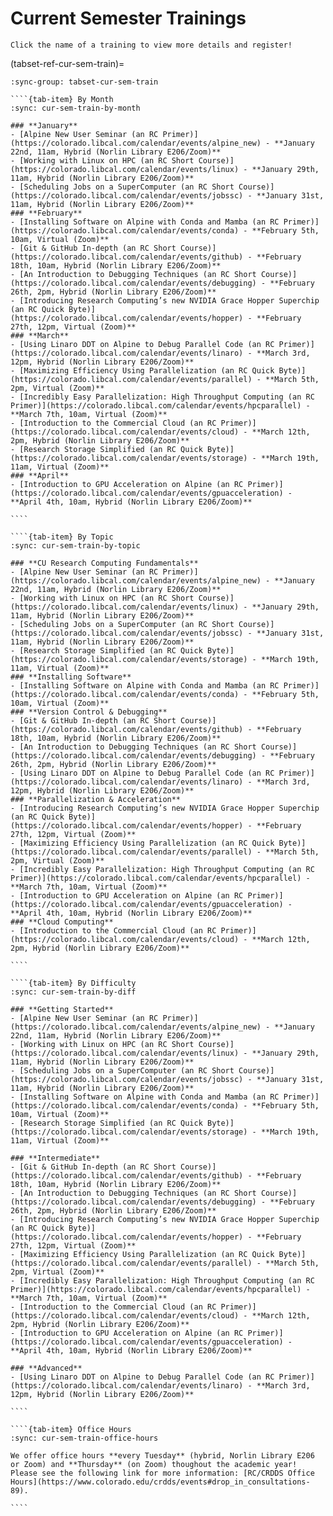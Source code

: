 # Current Semester Trainings

```{tip}
Click the name of a training to view more details and register!
```

(tabset-ref-cur-sem-train)=
`````{tab-set}
:sync-group: tabset-cur-sem-train

````{tab-item} By Month
:sync: cur-sem-train-by-month

### **January**
- [Alpine New User Seminar (an RC Primer)](https://colorado.libcal.com/calendar/events/alpine_new) - **January 22nd, 11am, Hybrid (Norlin Library E206/Zoom)**
- [Working with Linux on HPC (an RC Short Course)](https://colorado.libcal.com/calendar/events/linux) - **January 29th, 11am, Hybrid (Norlin Library E206/Zoom)**
- [Scheduling Jobs on a SuperComputer (an RC Short Course)](https://colorado.libcal.com/calendar/events/jobssc) - **January 31st, 11am, Hybrid (Norlin Library E206/Zoom)**
### **February**
- [Installing Software on Alpine with Conda and Mamba (an RC Primer)](https://colorado.libcal.com/calendar/events/conda) - **February 5th, 10am, Virtual (Zoom)**
- [Git & GitHub In-depth (an RC Short Course)](https://colorado.libcal.com/calendar/events/github) - **February 18th, 10am, Hybrid (Norlin Library E206/Zoom)**
- [An Introduction to Debugging Techniques (an RC Short Course)](https://colorado.libcal.com/calendar/events/debugging) - **February 26th, 2pm, Hybrid (Norlin Library E206/Zoom)**
- [Introducing Research Computing’s new NVIDIA Grace Hopper Superchip (an RC Quick Byte)](https://colorado.libcal.com/calendar/events/hopper) - **February 27th, 12pm, Virtual (Zoom)**
### **March**
- [Using Linaro DDT on Alpine to Debug Parallel Code (an RC Primer)](https://colorado.libcal.com/calendar/events/linaro) - **March 3rd, 12pm, Hybrid (Norlin Library E206/Zoom)**
- [Maximizing Efficiency Using Parallelization (an RC Quick Byte)](https://colorado.libcal.com/calendar/events/parallel) - **March 5th, 2pm, Virtual (Zoom)**
- [Incredibly Easy Parallelization: High Throughput Computing (an RC Primer)](https://colorado.libcal.com/calendar/events/hpcparallel) - **March 7th, 10am, Virtual (Zoom)**
- [Introduction to the Commercial Cloud (an RC Primer)](https://colorado.libcal.com/calendar/events/cloud) - **March 12th, 2pm, Hybrid (Norlin Library E206/Zoom)**
- [Research Storage Simplified (an RC Quick Byte)](https://colorado.libcal.com/calendar/events/storage) - **March 19th, 11am, Virtual (Zoom)**
### **April**
- [Introduction to GPU Acceleration on Alpine (an RC Primer)](https://colorado.libcal.com/calendar/events/gpuacceleration) - **April 4th, 10am, Hybrid (Norlin Library E206/Zoom)**

````

````{tab-item} By Topic
:sync: cur-sem-train-by-topic

### **CU Research Computing Fundamentals**
- [Alpine New User Seminar (an RC Primer)](https://colorado.libcal.com/calendar/events/alpine_new) - **January 22nd, 11am, Hybrid (Norlin Library E206/Zoom)**
- [Working with Linux on HPC (an RC Short Course)](https://colorado.libcal.com/calendar/events/linux) - **January 29th, 11am, Hybrid (Norlin Library E206/Zoom)**
- [Scheduling Jobs on a SuperComputer (an RC Short Course)](https://colorado.libcal.com/calendar/events/jobssc) - **January 31st, 11am, Hybrid (Norlin Library E206/Zoom)**
- [Research Storage Simplified (an RC Quick Byte)](https://colorado.libcal.com/calendar/events/storage) - **March 19th, 11am, Virtual (Zoom)**
### **Installing Software**
- [Installing Software on Alpine with Conda and Mamba (an RC Primer)](https://colorado.libcal.com/calendar/events/conda) - **February 5th, 10am, Virtual (Zoom)**
### **Version Control & Debugging**
- [Git & GitHub In-depth (an RC Short Course)](https://colorado.libcal.com/calendar/events/github) - **February 18th, 10am, Hybrid (Norlin Library E206/Zoom)**
- [An Introduction to Debugging Techniques (an RC Short Course)](https://colorado.libcal.com/calendar/events/debugging) - **February 26th, 2pm, Hybrid (Norlin Library E206/Zoom)**
- [Using Linaro DDT on Alpine to Debug Parallel Code (an RC Primer)](https://colorado.libcal.com/calendar/events/linaro) - **March 3rd, 12pm, Hybrid (Norlin Library E206/Zoom)**
### **Parallelization & Acceleration**
- [Introducing Research Computing’s new NVIDIA Grace Hopper Superchip (an RC Quick Byte)](https://colorado.libcal.com/calendar/events/hopper) - **February 27th, 12pm, Virtual (Zoom)**
- [Maximizing Efficiency Using Parallelization (an RC Quick Byte)](https://colorado.libcal.com/calendar/events/parallel) - **March 5th, 2pm, Virtual (Zoom)**
- [Incredibly Easy Parallelization: High Throughput Computing (an RC Primer)](https://colorado.libcal.com/calendar/events/hpcparallel) - **March 7th, 10am, Virtual (Zoom)**
- [Introduction to GPU Acceleration on Alpine (an RC Primer)](https://colorado.libcal.com/calendar/events/gpuacceleration) - **April 4th, 10am, Hybrid (Norlin Library E206/Zoom)**
### **Cloud Computing**
- [Introduction to the Commercial Cloud (an RC Primer)](https://colorado.libcal.com/calendar/events/cloud) - **March 12th, 2pm, Hybrid (Norlin Library E206/Zoom)**

````

````{tab-item} By Difficulty
:sync: cur-sem-train-by-diff

### **Getting Started**
- [Alpine New User Seminar (an RC Primer)](https://colorado.libcal.com/calendar/events/alpine_new) - **January 22nd, 11am, Hybrid (Norlin Library E206/Zoom)**
- [Working with Linux on HPC (an RC Short Course)](https://colorado.libcal.com/calendar/events/linux) - **January 29th, 11am, Hybrid (Norlin Library E206/Zoom)**
- [Scheduling Jobs on a SuperComputer (an RC Short Course)](https://colorado.libcal.com/calendar/events/jobssc) - **January 31st, 11am, Hybrid (Norlin Library E206/Zoom)**
- [Installing Software on Alpine with Conda and Mamba (an RC Primer)](https://colorado.libcal.com/calendar/events/conda) - **February 5th, 10am, Virtual (Zoom)**
- [Research Storage Simplified (an RC Quick Byte)](https://colorado.libcal.com/calendar/events/storage) - **March 19th, 11am, Virtual (Zoom)**

### **Intermediate**
- [Git & GitHub In-depth (an RC Short Course)](https://colorado.libcal.com/calendar/events/github) - **February 18th, 10am, Hybrid (Norlin Library E206/Zoom)**
- [An Introduction to Debugging Techniques (an RC Short Course)](https://colorado.libcal.com/calendar/events/debugging) - **February 26th, 2pm, Hybrid (Norlin Library E206/Zoom)**
- [Introducing Research Computing’s new NVIDIA Grace Hopper Superchip (an RC Quick Byte)](https://colorado.libcal.com/calendar/events/hopper) - **February 27th, 12pm, Virtual (Zoom)**
- [Maximizing Efficiency Using Parallelization (an RC Quick Byte)](https://colorado.libcal.com/calendar/events/parallel) - **March 5th, 2pm, Virtual (Zoom)**
- [Incredibly Easy Parallelization: High Throughput Computing (an RC Primer)](https://colorado.libcal.com/calendar/events/hpcparallel) - **March 7th, 10am, Virtual (Zoom)**
- [Introduction to the Commercial Cloud (an RC Primer)](https://colorado.libcal.com/calendar/events/cloud) - **March 12th, 2pm, Hybrid (Norlin Library E206/Zoom)**
- [Introduction to GPU Acceleration on Alpine (an RC Primer)](https://colorado.libcal.com/calendar/events/gpuacceleration) - **April 4th, 10am, Hybrid (Norlin Library E206/Zoom)**

### **Advanced**
- [Using Linaro DDT on Alpine to Debug Parallel Code (an RC Primer)](https://colorado.libcal.com/calendar/events/linaro) - **March 3rd, 12pm, Hybrid (Norlin Library E206/Zoom)**

````

````{tab-item} Office Hours
:sync: cur-sem-train-office-hours

We offer office hours **every Tuesday** (hybrid, Norlin Library E206 or Zoom) and **Thursday** (on Zoom) thoughout the academic year! Please see the following link for more information: [RC/CRDDS Office Hours](https://www.colorado.edu/crdds/events#drop_in_consultations-89).

````
`````
